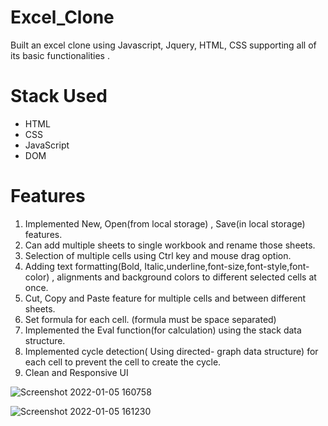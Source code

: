 # Excel_Clone
Built an excel clone using Javascript, Jquery, HTML, CSS supporting all of its basic functionalities .

# Stack Used
- HTML
- CSS
- JavaScript
- DOM

# Features
1. Implemented New, Open(from local storage) , Save(in local storage) features.
2. Can add multiple sheets to single workbook and rename those sheets.
3. Selection of multiple cells using Ctrl key and mouse drag option.
4. Adding text formatting(Bold, Italic,underline,font-size,font-style,font-color) , alignments and background colors to different selected cells at once.
5. Cut, Copy and Paste feature for multiple cells and between different sheets.
6. Set formula for each cell. (formula must be space separated)
7. Implemented the Eval function(for calculation) using the stack data structure.
8. Implemented cycle detection( Using directed- graph data structure) for each cell to prevent the cell to create the cycle.
9. Clean and Responsive UI

![Screenshot 2022-01-05 160758](https://user-images.githubusercontent.com/66872047/150542224-9f6fa803-0d37-49b3-b675-7668753ab056.png)


![Screenshot 2022-01-05 161230](https://user-images.githubusercontent.com/66872047/150542748-74b11f35-8bd1-4233-9699-dbee8fe75795.png)

